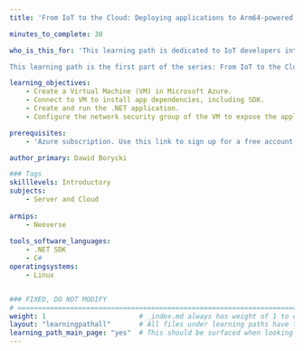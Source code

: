 ```yaml
---
title: 'From IoT to the Cloud: Deploying applications to Arm64-powered Virtual Machine in Microsoft Azure'

minutes_to_complete: 30

who_is_this_for: 'This learning path is dedicated to IoT developers interested in learning how to deploy applications to Microsoft Azure using Arm64-powered Virtual Machines, being a part of the Infrastructure as a Service offering. 

This learning path is the first part of the series: From IoT to the Cloud.'

learning_objectives: 
    - Create a Virtual Machine (VM) in Microsoft Azure.
    - Connect to VM to install app dependencies, including SDK.
    - Create and run the .NET application.
    - Configure the network security group of the VM to expose the application over the Internet.

prerequisites:
    - 'Azure subscription. Use this link to sign up for a free account: https://azure.microsoft.com/en-us/free/'    

author_primary: Dawid Borycki

### Tags
skilllevels: Introductory
subjects: 
    - Server and Cloud
    
armips:
    - Neoverse
    
tools_software_languages:
    - .NET SDK
    - C#
operatingsystems:
    - Linux


### FIXED, DO NOT MODIFY
# ================================================================================
weight: 1                       # _index.md always has weight of 1 to order correctly
layout: "learningpathall"       # All files under learning paths have this same wrapper
learning_path_main_page: "yes"  # This should be surfaced when looking for related content. Only set for _index.md of learning path content.
---
```

